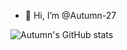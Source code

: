 - 👋 Hi, I’m @Autumn-27

<!---
Autumn-27/Autumn-27 is a ✨ special ✨ repository because its `README.md` (this file) appears on your GitHub profile.
You can click the Preview link to take a look at your changes.
--->

![Autumn's GitHub stats](https://github-readme-stats.vercel.app/api?username=Autumn-27&show_icons=true&theme=radical)
